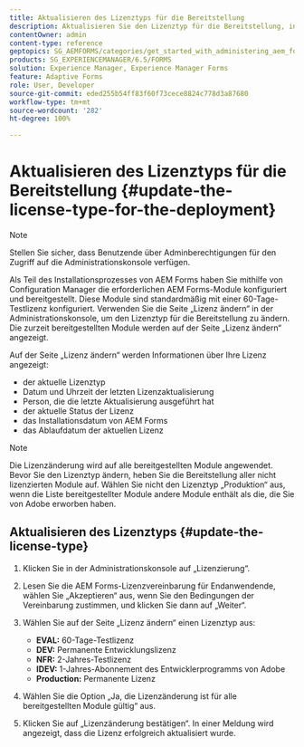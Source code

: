```yaml
---
title: Aktualisieren des Lizenztyps für die Bereitstellung
description: Aktualisieren Sie den Lizenztyp für die Bereitstellung, indem Sie die Seite „Lizenz ändern“ in der Administrationskonsole verwenden.
contentOwner: admin
content-type: reference
geptopics: SG_AEMFORMS/categories/get_started_with_administering_aem_forms_on_jee
products: SG_EXPERIENCEMANAGER/6.5/FORMS
solution: Experience Manager, Experience Manager Forms
feature: Adaptive Forms
role: User, Developer
source-git-commit: eded255b54ff83f60f73cece8824c778d3a87680
workflow-type: tm+mt
source-wordcount: '282'
ht-degree: 100%

---
```


# Aktualisieren des Lizenztyps für die Bereitstellung {#update-the-license-type-for-the-deployment}

>[!NOTE]
> 
> Stellen Sie sicher, dass Benutzende über Adminberechtigungen für den Zugriff auf die Administrationskonsole verfügen.

Als Teil des Installationsprozesses von AEM Forms haben Sie mithilfe von Configuration Manager die erforderlichen AEM Forms-Module konfiguriert und bereitgestellt. Diese Module sind standardmäßig mit einer 60-Tage-Testlizenz konfiguriert. Verwenden Sie die Seite „Lizenz ändern“ in der Administrationskonsole, um den Lizenztyp für die Bereitstellung zu ändern. Die zurzeit bereitgestellten Module werden auf der Seite „Lizenz ändern“ angezeigt.

Auf der Seite „Lizenz ändern“ werden Informationen über Ihre Lizenz angezeigt:

* der aktuelle Lizenztyp
* Datum und Uhrzeit der letzten Lizenzaktualisierung
* Person, die die letzte Aktualisierung ausgeführt hat
* der aktuelle Status der Lizenz
* das Installationsdatum von AEM Forms
* das Ablaufdatum der aktuellen Lizenz

>[!NOTE]
>
>Die Lizenzänderung wird auf alle bereitgestellten Module angewendet. Bevor Sie den Lizenztyp ändern, heben Sie die Bereitstellung aller nicht lizenzierten Module auf. Wählen Sie nicht den Lizenztyp „Produktion“ aus, wenn die Liste bereitgestellter Module andere Module enthält als die, die Sie von Adobe erworben haben.

## Aktualisieren des Lizenztyps {#update-the-license-type}

1. Klicken Sie in der Administrationskonsole auf „Lizenzierung“.
1. Lesen Sie die AEM Forms-Lizenzvereinbarung für Endanwendende, wählen Sie „Akzeptieren“ aus, wenn Sie den Bedingungen der Vereinbarung zustimmen, und klicken Sie dann auf „Weiter“.
1. Wählen Sie auf der Seite „Lizenz ändern“ einen Lizenztyp aus:

   * **EVAL:** 60-Tage-Testlizenz
   * **DEV:** Permanente Entwicklungslizenz
   * **NFR:** 2-Jahres-Testlizenz
   * **IDEV:** 1-Jahres-Abonnement des Entwicklerprogramms von Adobe
   * **Production:** Permanente Lizenz

1. Wählen Sie die Option „Ja, die Lizenzänderung ist für alle bereitgestellten Module gültig“ aus.
1. Klicken Sie auf „Lizenzänderung bestätigen“. In einer Meldung wird angezeigt, dass die Lizenz erfolgreich aktualisiert wurde.
